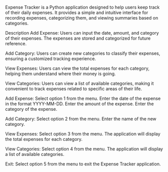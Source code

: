 Expense Tracker is a Python application designed to help users keep track of their daily expenses. It provides a simple and intuitive interface for recording expenses, categorizing them, and viewing summaries based on categories.

Description
Add Expense: Users can input the date, amount, and category of their expenses. The expenses are stored and categorized for future reference.

Add Category: Users can create new categories to classify their expenses, ensuring a customized tracking experience.

View Expenses: Users can view the total expenses for each category, helping them understand where their money is going.

View Categories: Users can view a list of available categories, making it convenient to track expenses related to specific areas of their life.

Add Expense:
Select option 1 from the menu.
Enter the date of the expense in the format YYYY-MM-DD.
Enter the amount of the expense.
Enter the category of the expense.

Add Category:
Select option 2 from the menu.
Enter the name of the new category.

View Expenses:
Select option 3 from the menu.
The application will display the total expenses for each category.

View Categories:
Select option 4 from the menu.
The application will display a list of available categories.

Exit:
Select option 5 from the menu to exit the Expense Tracker application.
